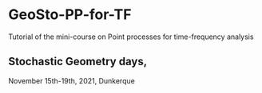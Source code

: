 # GeoSto-PP-for-TF
Tutorial of the mini-course on Point processes for time-frequency analysis

## Stochastic Geometry days,  
November 15th-19th, 2021, Dunkerque
